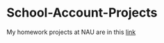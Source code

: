 # School-Account-Projects

My homework projects at NAU are in this [link](https://github.com/gasaiginko?tab=repositories)
